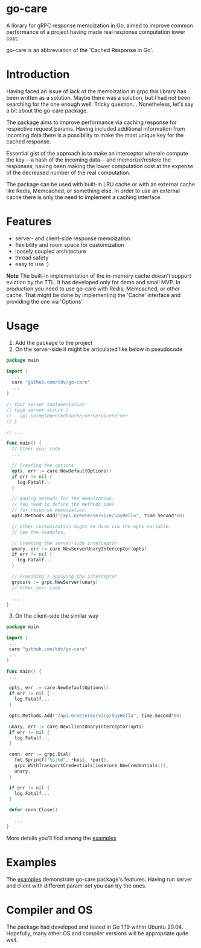 # go-care
A library for gRPC response memoization in Go, aimed to improve common performance of a project having made real response computation lower cost.  

go-care is an abbreviation of the 'Cached Response in Go'.  

# Introduction
Having faced an issue of lack of the memoization in grpc this library has been written as a solution. Maybe there was a solution, but I had not been searching for the one enough well. Tricky question... Nonetheless, let's say a bit about the go-care package.    

The package aims to improve performance via caching response for respective request params. Having included additional information from incoming data there is a possibility to make the most unique key for the cached response.  

Essential gist of the approach is to make an interceptor wherein compute the key --a hash of the incoming data-- and memorize/restore the responses, having been making the lower computation cost at the expense of the decreased number of the real computation.      

The package can be used with built-in LRU cache or with an external cache like Redis, Memcached, or something else. In order to use an external cache there is only the need to implement a caching interface.

# Features
- server- and client-side response memoization
- flexibility and room space for customization
- loosely coupled architecture
- thread safety
- easy to use :)

**Note**
The built-in implementation of the in-memory cache doesn't support eviction by the TTL. It has developed only for demo and small MVP. In production you need to use go-care with Redis, Memcached, or other cache. That might be done by implementing the 'Cache' interface and providing the one via 'Options'.


# Usage
1. Add the package to the project
2. On the server-side it might be articulated like below in pseudocode
```go
package main

import (
  ...
  care "github.com/tdv/go-care"
  ...
)

// Your server implementation
// type server struct {
//   api.UnimplementedYourServerServiceServer
// }

// ...

func main() {
  // Other your code
  ...

  // Creating the options
  opts, err := care.NewDefaultOptions()
  if err != nil {
    log.Fatalf...
  }

  // Adding methods for the memoization. 
  // You need to define the methods pool 
  // for response memoization.
  opts.Methods.Add("/api.GreeterService/SayHello", time.Second*60)

  // Other customization might be done via the opts variable.
  // See the examples.

  // Creating the server-side interceptor.
  unary, err := care.NewServerUnaryInterceptor(opts)
  if err != nil {
    log.Fatalf...
  }

  // Providing / applying the interceptor
  grpcsrv := grpc.NewServer(unary)
  // Other your code

  ...
}
```
3. On the client-side the similar way
 ```go
package main

import (
  ...
  care "github.com/tdv/go-care"
  ...
)

func main() {
  ...

  opts, err := care.NewDefaultOptions()
  if err != nil {
    log.Fatalf...
  }

  opts.Methods.Add("/api.GreeterService/SayHello", time.Second*60)

  unary, err := care.NewClientUnaryInterceptor(opts)
  if err != nil {
    log.Fatalf...
  }

  conn, err := grpc.Dial(
    fmt.Sprintf("%s:%d", *host, *port),
    grpc.WithTransportCredentials(insecure.NewCredentials()),
    unary,
  )

  if err != nil {
    log.Fatalf...
  }

  defer conn.Close()

	...
}
```
More details you'll find among the [examples](https://github.com/tdv/go-care/tree/main/examples/greeter)
 
# Examples
The [examples](https://github.com/tdv/go-care/tree/main/examples) demonstrate go-care package's features. Having run server and client with different param-set you can try the ones.

# Compiler and OS
The package had developed and tested in Go 1.19 within Ubuntu 20.04. Hopefully, many other OS and compiler versions will be appropriate quite well.

